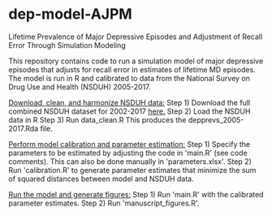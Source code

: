 # dep-model-AJPM
<bold> Lifetime Prevalence of Major Depressive Episodes and Adjustment of Recall Error Through Simulation Modeling</bold>

This repository contains code to run a simulation model of major depressive episodes that adjusts for recall error in estimates of lifetime MD episodes. The model is run in R and calibrated to data from the National Survey on Drug Use and Health (NSDUH) 2005-2017. 

<u>Download, clean, and harmonize NSDUH data:</u>
<bold>Step 1)</bold> Download the full combined NSDUH dataset for 2002-2017 <a href="https://www.datafiles.samhsa.gov/study-dataset/nsduh-2002-2017-ds0001-nsduh-2002-2017-ds0001-nid18471"> here.</a>
<bold>Step 2)</bold> Load the NSDUH data in R
<bold>Step 3)</bold> Run data_clean.R
This produces the depprevs_2005-2017.Rda file.

<u>Perform model calibration and parameter estimation:</u>
<bold>Step 1)</bold> Specify the parameters to be estimated by adjusting the code in 'main.R' (see code comments). This can also be done manually in 'parameters.xlsx'.
<bold>Step 2)</bold> Run 'calibration.R' to generate parameter estimates that minimize the sum of squared distances between model and NSDUH data.

<u>Run the model and generate figures:</u>
<bold>Step 1)</bold> Run 'main.R' with the calibrated parameter estimates. 
<bold>Step 2)</bold> Run 'manuscript_figures.R'.
